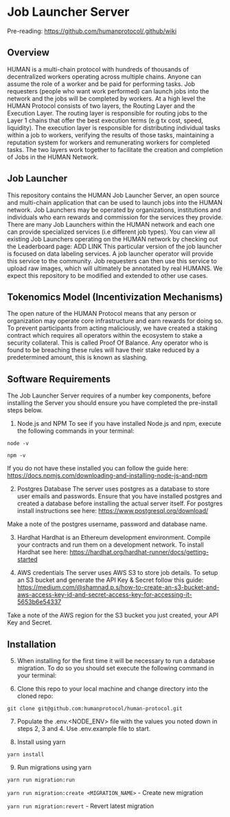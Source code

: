 # Job Launcher Server
Pre-reading: https://github.com/humanprotocol/.github/wiki

## Overview
HUMAN is a multi-chain protocol with hundreds of thousands of decentralized workers operating across multiple chains. Anyone can assume the role of a worker and be paid for performing tasks.
Job requesters (people who want work performed) can launch jobs into the network and the jobs will be completed by workers. At a high level the HUMAN Protocol consists of two layers, the Routing Layer and the Execution Layer. The routing layer is responsible for routing jobs to the Layer 1 chains that offer the best execution terms (e.g tx cost, speed, liquidity). The execution layer is responsible for distributing individual tasks within a job to workers, verifying the results of those tasks, maintaining a reputation system for workers and remunerating workers for completed tasks. The two layers work together to facilitate the creation and completion of Jobs in the HUMAN Network.

## Job Launcher
This repository contains the HUMAN Job Launcher Server, an open source and multi-chain application that can be used to launch jobs into the HUMAN network. Job Launchers may be operated by organizations, institutions and individuals who earn rewards and commission for the services they provide. There are many Job Launchers within the HUMAN network and each one can provide specialized services (i.e different job types). You can view all existing Job Launchers operating on the HUMAN network by checking out the Leaderboard page: ADD LINK This particular version of the job launcher is focused on data labeling services. A job launcher operator will provide this service to the community. Job requesters can then use this service to upload raw images, which will ultimately be annotated by real HUMANS. We expect this repository to be modified and extended to other use cases.

## Tokenomics Model (Incentivization Mechanisms)
The open nature of the HUMAN Protocol means that any person or organization may operate core infrastructure and earn rewards for doing so. To prevent participants from acting maliciously, we have created a staking contract which requires all operators within the ecosystem to stake a security collateral. This is called Proof Of Balance. Any operator who is found to be breaching these rules will have their stake reduced by a predetermined amount, this is known as slashing.

## Software Requirements
The Job Launcher Server requires of a number key components, before installing the Server you should ensure you have completed the pre-install steps below.

1. Node.js and NPM
To see if you have installed Node.js and npm, execute the following commands in your terminal:

`node -v`

`npm -v`

If you do not have these installed you can follow the guide here:
https://docs.npmjs.com/downloading-and-installing-node-js-and-npm

2. Postgres Database
The server uses postgres as a database to store user emails and passwords.  Ensure that you have installed postgres and created a database before installing the actual server itself.  For postgres install instructions see here: 
https://www.postgresql.org/download/ 

Make a note of the postgres username, password and database name. 

3. Hardhat
Hardhat is an Ethereum development environment. Compile your contracts and run them on a development network. To install Hardhat see here:
https://hardhat.org/hardhat-runner/docs/getting-started

4. AWS credentials
The server uses AWS S3 to store job details.  To setup an S3 bucket and generate the API Key & Secret follow this guide: https://medium.com/@shamnad.p.s/how-to-create-an-s3-bucket-and-aws-access-key-id-and-secret-access-key-for-accessing-it-5653b6e54337 

Take a note of the AWS region for the S3 bucket you just created, your API Key and Secret.

## Installation
5. When installing for the first time it will be necessary to run a database migration.  To do so you should set execute the following command in your terminal:


6. Clone this repo to your local machine and change directory into the cloned repo:
   
`git clone git@github.com:humanprotocol/human-protocol.git` 

7. Populate the .env.<NODE_ENV> file with the values you noted down in steps 2, 3 and 4. Use .env.example file to start.

8. Install using yarn
   
`yarn install`

9. Run migrations using yarn

`yarn run migration:run`

`yarn run migration:create <MIGRATION_NAME>` - Create new migration 

`yarn run migration:revert` - Revert latest migration

